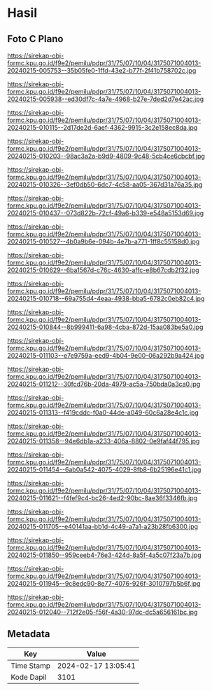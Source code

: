 # Hasil

## Foto C Plano

https://sirekap-obj-formc.kpu.go.id/f9e2/pemilu/pdpr/31/75/07/10/04/3175071004013-20240215-005753--35b05fe0-1ffd-43e2-b77f-2f41b758702c.jpg

https://sirekap-obj-formc.kpu.go.id/f9e2/pemilu/pdpr/31/75/07/10/04/3175071004013-20240215-005938--ed30df7c-4a7e-4968-b27e-7ded2d7e42ac.jpg

https://sirekap-obj-formc.kpu.go.id/f9e2/pemilu/pdpr/31/75/07/10/04/3175071004013-20240215-010115--2d17de2d-6aef-4362-9915-3c2e158ec8da.jpg

https://sirekap-obj-formc.kpu.go.id/f9e2/pemilu/pdpr/31/75/07/10/04/3175071004013-20240215-010203--98ac3a2a-b9d9-4809-9c48-5cb4ce6cbcbf.jpg

https://sirekap-obj-formc.kpu.go.id/f9e2/pemilu/pdpr/31/75/07/10/04/3175071004013-20240215-010326--3ef0db50-6dc7-4c58-aa05-367d31a76a35.jpg

https://sirekap-obj-formc.kpu.go.id/f9e2/pemilu/pdpr/31/75/07/10/04/3175071004013-20240215-010437--073d822b-72cf-49a6-b339-e548a5153d69.jpg

https://sirekap-obj-formc.kpu.go.id/f9e2/pemilu/pdpr/31/75/07/10/04/3175071004013-20240215-010527--4b0a9b6e-094b-4e7b-a771-1ff8c55158d0.jpg

https://sirekap-obj-formc.kpu.go.id/f9e2/pemilu/pdpr/31/75/07/10/04/3175071004013-20240215-010629--6ba1567d-c76c-4630-affc-e8b67cdb2f32.jpg

https://sirekap-obj-formc.kpu.go.id/f9e2/pemilu/pdpr/31/75/07/10/04/3175071004013-20240215-010718--69a755d4-4eaa-4938-bba5-6782c0eb82c4.jpg

https://sirekap-obj-formc.kpu.go.id/f9e2/pemilu/pdpr/31/75/07/10/04/3175071004013-20240215-010844--8b999411-6a98-4cba-872d-15aa083be5a0.jpg

https://sirekap-obj-formc.kpu.go.id/f9e2/pemilu/pdpr/31/75/07/10/04/3175071004013-20240215-011103--e7e9759a-eed9-4b04-9e00-06a292b9a424.jpg

https://sirekap-obj-formc.kpu.go.id/f9e2/pemilu/pdpr/31/75/07/10/04/3175071004013-20240215-011212--30fcd76b-20da-4979-ac5a-750bda0a3ca0.jpg

https://sirekap-obj-formc.kpu.go.id/f9e2/pemilu/pdpr/31/75/07/10/04/3175071004013-20240215-011313--f419cddc-f0a0-44de-a049-60c6a28e4c1c.jpg

https://sirekap-obj-formc.kpu.go.id/f9e2/pemilu/pdpr/31/75/07/10/04/3175071004013-20240215-011358--94e6db1a-a233-406a-8802-0e9faf44f795.jpg

https://sirekap-obj-formc.kpu.go.id/f9e2/pemilu/pdpr/31/75/07/10/04/3175071004013-20240215-011454--6ab0a542-4075-4029-8fb8-6b25196e41c1.jpg

https://sirekap-obj-formc.kpu.go.id/f9e2/pemilu/pdpr/31/75/07/10/04/3175071004013-20240215-011621--f4fef9c4-bc26-4ed2-90bc-8ae36f3346fb.jpg

https://sirekap-obj-formc.kpu.go.id/f9e2/pemilu/pdpr/31/75/07/10/04/3175071004013-20240215-011705--e40141aa-bb1d-4c49-a7a1-a23b28fb6300.jpg

https://sirekap-obj-formc.kpu.go.id/f9e2/pemilu/pdpr/31/75/07/10/04/3175071004013-20240215-011850--959ceeb4-76e3-424d-8a5f-4a5c07f23a7b.jpg

https://sirekap-obj-formc.kpu.go.id/f9e2/pemilu/pdpr/31/75/07/10/04/3175071004013-20240215-011945--9c8edc90-8e77-4076-926f-3010797b5b6f.jpg

https://sirekap-obj-formc.kpu.go.id/f9e2/pemilu/pdpr/31/75/07/10/04/3175071004013-20240215-012040--712f2e05-f56f-4a30-97dc-dc5a656161bc.jpg


## Metadata

| Key        | Value               |
| ---------- | ------------------- |
| Time Stamp | 2024-02-17 13:05:41 |
| Kode Dapil | 3101                |



